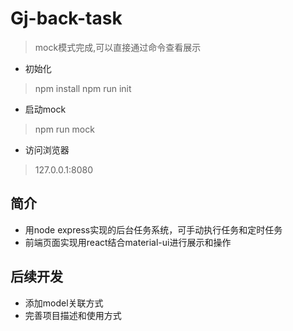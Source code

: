 # Gj-back-task
> mock模式完成,可以直接通过命令查看展示

+ 初始化
> npm install
> npm run init

+ 启动mock
> npm run mock

+ 访问浏览器
> 127.0.0.1:8080

## 简介
+ 用node express实现的后台任务系统，可手动执行任务和定时任务
+ 前端页面实现用react结合material-ui进行展示和操作

## 后续开发
+ 添加model关联方式
+ 完善项目描述和使用方式
